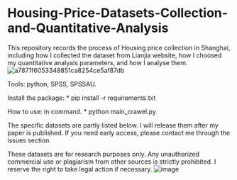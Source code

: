 # Housing-Price-Datasets-Collection-and-Quantitative-Analysis

This repository records the process of Housing price collection in Shanghai, including how I collected the dataset from Lianjia website, how I choosed my quantitative analyais parameters, and how I analyse them.
![a7871f6053348851ca8254ce5af87db](https://github.com/user-attachments/assets/41359898-222f-41b5-8880-2a97bc5006d7)



Tools:
  python, SPSS, SPSSAU.

  
Install the package:
    * pip install -r requirements.txt


How to use:
  in command. 
    * python main_crawel.py
  

The specific datasets are partly listed below. I will release them after my paper is published. If you need early access, please contact me through the issues section.

These datasets are for research purposes only. Any unauthorized commercial use or plagiarism from other sources is strictly prohibited. I reserve the right to take legal action if necessary.
![image](https://github.com/user-attachments/assets/d3116311-d035-4ca7-a2c1-7a566c4437a4)
